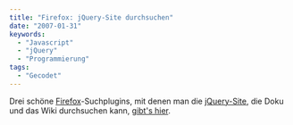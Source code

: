 ```yaml
---
title: "Firefox: jQuery-Site durchsuchen"
date: "2007-01-31"
keywords:
  - "Javascript"
  - "jQuery"
  - "Programmierung"
tags:
  - "Gecodet"
---
```


Drei schöne [Firefox](http://www.mozilla-europe.org/de/)-Suchplugins, mit denen man die [jQuery-Site](http://jquery.com/), die Doku und das Wiki durchsuchen kann, [gibt's hier](http://kenman.net/jQuery/ff_src/).
